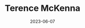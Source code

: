 ---
title: "Terence McKenna"
type: person
born-on: 1946-11-16
date: 2023-06-07
died-on: 2000-04-03
hashtag: "terence-mckenna"
related:
  - Timothy Leary
tags:
  - American
  - psychonaut
  - writer
  - human being
  - dead at the moment
---